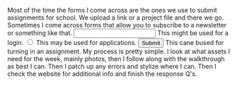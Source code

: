 Most of the time the forms I come across are the ones we use to submit assignments for school. We upload a link or a project file and there we go. Sometimes I come across forms that allow you to subscribe to a newsletter or something like that.
<input type="text" name="name" id="test-text" /> This might be used for a login. <input type="radio" name="level" value="Grad" /> This may be used for applications. <input type="submit" name="Upload" /> This cane bused for turning in an assignment.
My process is pretty simple. I look at what assets I need for the week, mainly photos, then I follow along with the walkthrough as best I can. Then I patch up any errors and stylize where I can. Then I check the website for additional info and finish the response Q's. 
